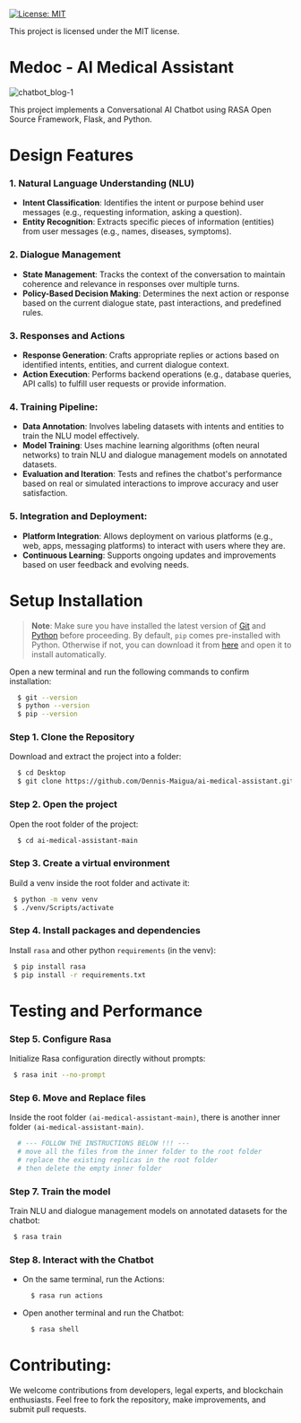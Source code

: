 [![License: MIT](https://img.shields.io/badge/License-MIT-yellow.svg)](https://opensource.org/licenses/MIT)

This project is licensed under the MIT license.

# Medoc - AI Medical Assistant

![chatbot_blog-1](https://github.com/Dennis-Maigua/ai-medical-assistant/assets/32156551/37f7de8b-e13c-42fd-a711-09d6122677cb)

This project implements a Conversational AI Chatbot using RASA Open Source Framework, Flask, and Python.

# Design Features

### 1. Natural Language Understanding (NLU)
- **Intent Classification**: Identifies the intent or purpose behind user messages (e.g., requesting information, asking a question).
- **Entity Recognition**: Extracts specific pieces of information (entities) from user messages (e.g., names, diseases, symptoms).

### 2. Dialogue Management
- **State Management**: Tracks the context of the conversation to maintain coherence and relevance in responses over multiple turns.
- **Policy-Based Decision Making**: Determines the next action or response based on the current dialogue state, past interactions, and predefined rules.

### 3. Responses and Actions
- **Response Generation**: Crafts appropriate replies or actions based on identified intents, entities, and current dialogue context.
- **Action Execution**: Performs backend operations (e.g., database queries, API calls) to fulfill user requests or provide information.
  
### 4. Training Pipeline:
- **Data Annotation**: Involves labeling datasets with intents and entities to train the NLU model effectively.
- **Model Training**: Uses machine learning algorithms (often neural networks) to train NLU and dialogue management models on annotated datasets.
- **Evaluation and Iteration**: Tests and refines the chatbot's performance based on real or simulated interactions to improve accuracy and user satisfaction.

### 5. Integration and Deployment:
- **Platform Integration**: Allows deployment on various platforms (e.g., web, apps, messaging platforms) to interact with users where they are.
- **Continuous Learning**: Supports ongoing updates and improvements based on user feedback and evolving needs.

# Setup Installation

>**Note**: Make sure you have installed the latest version of [Git](https://git-scm.com/downloads) and [Python](https://www.python.org/downloads/release/python-31011/) before proceeding. By default, `pip` comes pre-installed with Python. Otherwise if not, you can download it from [here](https://bootstrap.pypa.io/get-pip.py) and open it to install automatically.

Open a new terminal and run the following commands to confirm installation:
  ```bash
    $ git --version
    $ python --version
    $ pip --version
  ```

### Step 1. Clone the Repository

Download and extract the project into a folder:

  ```bash
    $ cd Desktop
    $ git clone https://github.com/Dennis-Maigua/ai-medical-assistant.git
  ```

### Step 2. Open the project

Open the root folder of the project:

  ```bash
    $ cd ai-medical-assistant-main
  ```

### Step 3. Create a virtual environment

Build a venv inside the root folder and activate it:

  ```bash
   $ python -m venv venv
   $ ./venv/Scripts/activate
  ```
   
### Step 4. Install packages and dependencies

Install `rasa` and other python `requirements` (in the venv):
  
  ```bash
   $ pip install rasa
   $ pip install -r requirements.txt
  ```

# Testing and Performance

### Step 5. Configure Rasa

Initialize Rasa configuration directly without prompts:
  
  ```bash
   $ rasa init --no-prompt
  ```

### Step 6. Move and Replace files

Inside the root folder `(ai-medical-assistant-main)`, there is another inner folder `(ai-medical-assistant-main)`.

  ```bash
    # --- FOLLOW THE INSTRUCTIONS BELOW !!! ---
    # move all the files from the inner folder to the root folder
    # replace the existing replicas in the root folder
    # then delete the empty inner folder
  ```

### Step 7. Train the model

Train NLU and dialogue management models on annotated datasets for the chatbot:
  
  ```bash
   $ rasa train
  ```

### Step 8. Interact with the Chatbot

- On the same terminal, run the Actions:

  ```bash
    $ rasa run actions
  ```

- Open another terminal and run the Chatbot:

  ```bash
    $ rasa shell
  ```

# Contributing:

We welcome contributions from developers, legal experts, and blockchain enthusiasts. Feel free to fork the repository, make improvements, and submit pull requests.
